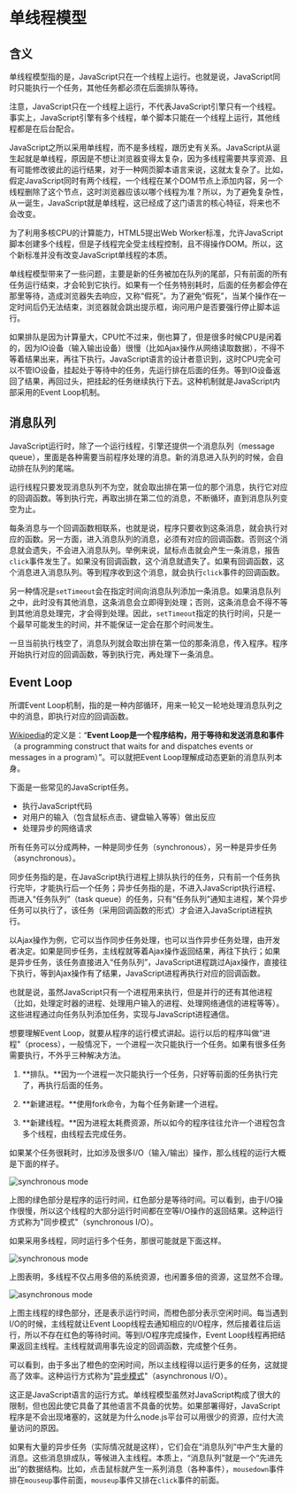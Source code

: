
#   单线程模型


## 含义

单线程模型指的是，JavaScript只在一个线程上运行。也就是说，JavaScript同时只能执行一个任务，其他任务都必须在后面排队等待。

注意，JavaScript只在一个线程上运行，不代表JavaScript引擎只有一个线程。事实上，JavaScript引擎有多个线程，单个脚本只能在一个线程上运行，其他线程都是在后台配合。

JavaScript之所以采用单线程，而不是多线程，跟历史有关系。JavaScript从诞生起就是单线程，原因是不想让浏览器变得太复杂，因为多线程需要共享资源、且有可能修改彼此的运行结果，对于一种网页脚本语言来说，这就太复杂了。比如，假定JavaScript同时有两个线程，一个线程在某个DOM节点上添加内容，另一个线程删除了这个节点，这时浏览器应该以哪个线程为准？所以，为了避免复杂性，从一诞生，JavaScript就是单线程，这已经成了这门语言的核心特征，将来也不会改变。

为了利用多核CPU的计算能力，HTML5提出Web Worker标准，允许JavaScript脚本创建多个线程，但是子线程完全受主线程控制，且不得操作DOM。所以，这个新标准并没有改变JavaScript单线程的本质。

单线程模型带来了一些问题，主要是新的任务被加在队列的尾部，只有前面的所有任务运行结束，才会轮到它执行。如果有一个任务特别耗时，后面的任务都会停在那里等待，造成浏览器失去响应，又称“假死”。为了避免“假死”，当某个操作在一定时间后仍无法结束，浏览器就会跳出提示框，询问用户是否要强行停止脚本运行。

如果排队是因为计算量大，CPU忙不过来，倒也算了，但是很多时候CPU是闲着的，因为IO设备（输入输出设备）很慢（比如Ajax操作从网络读取数据），不得不等着结果出来，再往下执行。JavaScript语言的设计者意识到，这时CPU完全可以不管IO设备，挂起处于等待中的任务，先运行排在后面的任务。等到IO设备返回了结果，再回过头，把挂起的任务继续执行下去。这种机制就是JavaScript内部采用的Event Loop机制。

## 消息队列

JavaScript运行时，除了一个运行线程，引擎还提供一个消息队列（message queue），里面是各种需要当前程序处理的消息。新的消息进入队列的时候，会自动排在队列的尾端。

运行线程只要发现消息队列不为空，就会取出排在第一位的那个消息，执行它对应的回调函数。等到执行完，再取出排在第二位的消息，不断循环，直到消息队列变空为止。

每条消息与一个回调函数相联系，也就是说，程序只要收到这条消息，就会执行对应的函数。另一方面，进入消息队列的消息，必须有对应的回调函数。否则这个消息就会遗失，不会进入消息队列。举例来说，鼠标点击就会产生一条消息，报告`click`事件发生了。如果没有回调函数，这个消息就遗失了。如果有回调函数，这个消息进入消息队列。等到程序收到这个消息，就会执行`click`事件的回调函数。

另一种情况是`setTimeout`会在指定时间向消息队列添加一条消息。如果消息队列之中，此时没有其他消息，这条消息会立即得到处理；否则，这条消息会不得不等到其他消息处理完，才会得到处理。因此，`setTimeout`指定的执行时间，只是一个最早可能发生的时间，并不能保证一定会在那个时间发生。

一旦当前执行栈空了，消息队列就会取出排在第一位的那条消息，传入程序。程序开始执行对应的回调函数，等到执行完，再处理下一条消息。

## Event Loop

所谓Event Loop机制，指的是一种内部循环，用来一轮又一轮地处理消息队列之中的消息，即执行对应的回调函数。

[Wikipedia](http://en.wikipedia.org/wiki/Event_loop)的定义是：“**Event Loop是一个程序结构，用于等待和发送消息和事件**（a programming construct that waits for and dispatches events or messages in a program）”。可以就把Event Loop理解成动态更新的消息队列本身。

下面是一些常见的JavaScript任务。

- 执行JavaScript代码
- 对用户的输入（包含鼠标点击、键盘输入等等）做出反应
- 处理异步的网络请求

所有任务可以分成两种，一种是同步任务（synchronous），另一种是异步任务（asynchronous）。

同步任务指的是，在JavaScript执行进程上排队执行的任务，只有前一个任务执行完毕，才能执行后一个任务；异步任务指的是，不进入JavaScript执行进程、而进入“任务队列”（task queue）的任务，只有“任务队列”通知主进程，某个异步任务可以执行了，该任务（采用回调函数的形式）才会进入JavaScript进程执行。

以Ajax操作为例，它可以当作同步任务处理，也可以当作异步任务处理，由开发者决定。如果是同步任务，主线程就等着Ajax操作返回结果，再往下执行；如果是异步任务，该任务直接进入“任务队列”，JavaScript进程跳过Ajax操作，直接往下执行，等到Ajax操作有了结果，JavaScript进程再执行对应的回调函数。

也就是说，虽然JavaScript只有一个进程用来执行，但是并行的还有其他进程（比如，处理定时器的进程、处理用户输入的进程、处理网络通信的进程等等）。这些进程通过向任务队列添加任务，实现与JavaScript进程通信。

想要理解Event Loop，就要从程序的运行模式讲起。运行以后的程序叫做“进程"（process），一般情况下，一个进程一次只能执行一个任务。如果有很多任务需要执行，不外乎三种解决方法。

1. **排队。**因为一个进程一次只能执行一个任务，只好等前面的任务执行完了，再执行后面的任务。

2. **新建进程。**使用fork命令，为每个任务新建一个进程。

3. **新建线程。**因为进程太耗费资源，所以如今的程序往往允许一个进程包含多个线程，由线程去完成任务。

如果某个任务很耗时，比如涉及很多I/O（输入/输出）操作，那么线程的运行大概是下面的样子。

![synchronous mode](http://image.beekka.com/blog/201310/2013102002.png)

上图的绿色部分是程序的运行时间，红色部分是等待时间。可以看到，由于I/O操作很慢，所以这个线程的大部分运行时间都在空等I/O操作的返回结果。这种运行方式称为"同步模式"（synchronous I/O）。

如果采用多线程，同时运行多个任务，那很可能就是下面这样。

![synchronous mode](http://image.beekka.com/blog/201310/2013102003.png)

上图表明，多线程不仅占用多倍的系统资源，也闲置多倍的资源，这显然不合理。

![asynchronous mode](http://image.beekka.com/blog/201310/2013102004.png)

上图主线程的绿色部分，还是表示运行时间，而橙色部分表示空闲时间。每当遇到I/O的时候，主线程就让Event Loop线程去通知相应的I/O程序，然后接着往后运行，所以不存在红色的等待时间。等到I/O程序完成操作，Event Loop线程再把结果返回主线程。主线程就调用事先设定的回调函数，完成整个任务。

可以看到，由于多出了橙色的空闲时间，所以主线程得以运行更多的任务，这就提高了效率。这种运行方式称为"[异步模式](http://en.wikipedia.org/wiki/Asynchronous_I/O)"（asynchronous I/O）。

这正是JavaScript语言的运行方式。单线程模型虽然对JavaScript构成了很大的限制，但也因此使它具备了其他语言不具备的优势。如果部署得好，JavaScript程序是不会出现堵塞的，这就是为什么node.js平台可以用很少的资源，应付大流量访问的原因。

如果有大量的异步任务（实际情况就是这样），它们会在“消息队列”中产生大量的消息。这些消息排成队，等候进入主线程。本质上，“消息队列”就是一个“先进先出”的数据结构。比如，点击鼠标就产生一系列消息（各种事件），`mousedown`事件排在`mouseup`事件前面，`mouseup`事件又排在`click`事件的前面。
